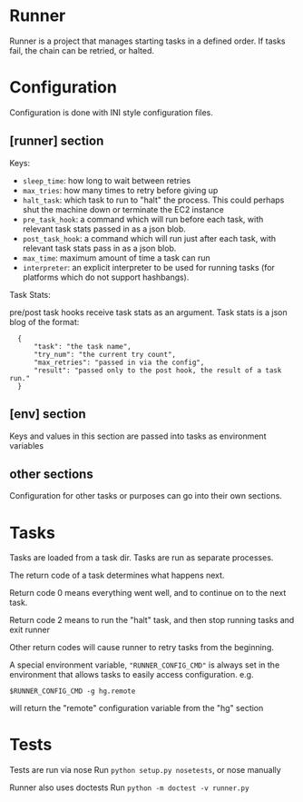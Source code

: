 # Runner

Runner is a project that manages starting tasks in a defined order. If tasks
fail, the chain can be retried, or halted.

# Configuration

Configuration is done with INI style configuration files.

## [runner] section
Keys:

- `sleep_time`: how long to wait between retries
- `max_tries`: how many times to retry before giving up
- `halt_task`: which task to run to "halt" the process. This could perhaps shut
  the machine down or terminate the EC2 instance
- `pre_task_hook`: a command which will run before each task, with relevant task stats passed in as a json blob.
- `post_task_hook`: a command which will run just after each task, with relevant task stats pass in as a json blob.
- `max_time`: maximum amount of time a task can run
- `interpreter`: an explicit interpreter to be used for running tasks (for platforms which do not support hashbangs).

Task Stats:

pre/post task hooks receive task stats as an argument. Task stats is a json blog of the format:
      
      {
          "task": "the task name",
          "try_num": "the current try count",
          "max_retries": "passed in via the config",
          "result": "passed only to the post hook, the result of a task run."
      }

## [env] section
Keys and values in this section are passed into tasks as environment variables

## other sections
Configuration for other tasks or purposes can go into their own sections.


# Tasks
Tasks are loaded from a task dir.
Tasks are run as separate processes.

The return code of a task determines what happens next.

Return code 0 means everything went well, and to continue on to the next task.

Return code 2 means to run the "halt" task, and then stop running tasks and exit runner

Other return codes will cause runner to retry tasks from the beginning.

A special environment variable, `"RUNNER_CONFIG_CMD"` is always set in the
environment that allows tasks to easily access configuration. e.g.

    $RUNNER_CONFIG_CMD -g hg.remote

will return the "remote" configuration variable from the "hg" section

# Tests
Tests are run via nose
Run `python setup.py nosetests`, or nose manually

Runner also uses doctests
Run `python -m doctest -v runner.py`
